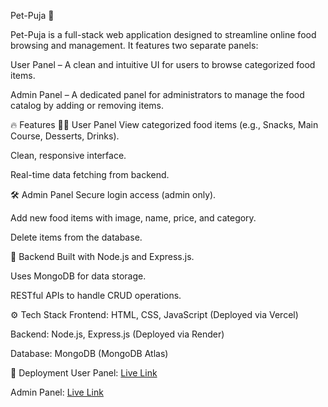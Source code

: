 Pet-Puja 🍱

Pet-Puja is a full-stack web application designed to streamline online food browsing and management. It features two separate panels:

User Panel – A clean and intuitive UI for users to browse categorized food items.

Admin Panel – A dedicated panel for administrators to manage the food catalog by adding or removing items.

🔥 Features
🧑‍🍳 User Panel
View categorized food items (e.g., Snacks, Main Course, Desserts, Drinks).

Clean, responsive interface.

Real-time data fetching from backend.

🛠️ Admin Panel
Secure login access (admin only).

Add new food items with image, name, price, and category.

Delete items from the database.

🔗 Backend
Built with Node.js and Express.js.

Uses MongoDB for data storage.

RESTful APIs to handle CRUD operations.

⚙️ Tech Stack
Frontend: HTML, CSS, JavaScript (Deployed via Vercel)

Backend: Node.js, Express.js (Deployed via Render)

Database: MongoDB (MongoDB Atlas)

🚀 Deployment
User Panel: [Live Link](https://pet-puja-omega.vercel.app/)

Admin Panel: [Live Link](https://pet-puja-7iq2.vercel.app/list)
